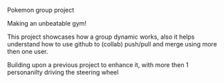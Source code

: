 Pokemon group project

Making an unbeatable gym!



This project showcases how a group dynamic works,
also it helps understand how to use github to (collab) push/pull and merge using more then one user.

Building upon a previous project to enhance it, with more then 1 personanilty driving the steering wheel

